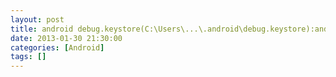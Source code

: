 ```yaml
---
layout: post
title: android debug.keystore(C:\Users\...\.android\debug.keystore):android androiddebugkey:android
date: 2013-01-30 21:30:00
categories: [Android]
tags: []
---
```

     